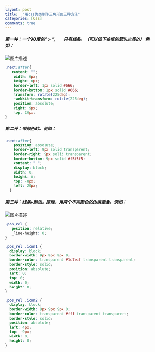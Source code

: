 ```yaml
---
layout: post
title:  "用css伪类制作三角形的三种方法"
categories: [Css]
comments: true
---
```

<!--more-->

##### 第一种：一个90度的“ > ”,　　只有线条。（可以做下拉框的箭头之类的） 例如：

![](https://upload-images.jianshu.io/upload_images/2348301-a09a3a85a0da4f0b.png?imageMogr2/auto-orient/strip%7CimageView2/2/w/40/format/webp "图片描述")

~~~ css
.next:after{
   content: "";
    width: 6px;
    height: 6px;
    border-left: 1px solid #666;
    border-bottom: 1px solid #666;
    transform: rotate(225deg);
    -webkit-transform: rotate(225deg);
    position: absolute;
    right: 9px;
    top: 20px;
}
~~~

##### 第二种：带颜色的。例如：

~~~ css
.next:after{
    position: absolute;
    border-left: 9px solid transparent;
    border-right: 9px solid transparent;
    border-bottom: 9px solid #f5f5f5;
    content: " ";
    display: block;
    width: 0;
    height: 0;
    top: -8px;
    left: 20px;
  }
~~~

##### 第三种：线条+颜色。原理，用两个不同颜色的伪类重叠。例如：

![](https://upload-images.jianshu.io/upload_images/2348301-f71bdd8e8cefa44e.png?imageMogr2/auto-orient/strip%7CimageView2/2/w/33/format/webp "图片描述")

~~~ css
.pos_rel {
   position: relative;
   _line-height: 0;
}

.pos_rel .icon1 {
  display: block;
  border-width: 9px 9px 9px 0;
  border-color: transparent #1c7ecf transparent transparent;
  border-style: solid;
  position: absolute;
  left: 0;
  top: 0;
  width: 0;
  height: 0;
}

.pos_rel .icon2 {
  display: block;
  border-width: 9px 9px 9px 0;
  border-color: transparent #fff transparent transparent;
  border-style: solid;
  position: absolute;
  left: 4px;
  top: -9px;
  width: 0;
  height: 0;
}
~~~